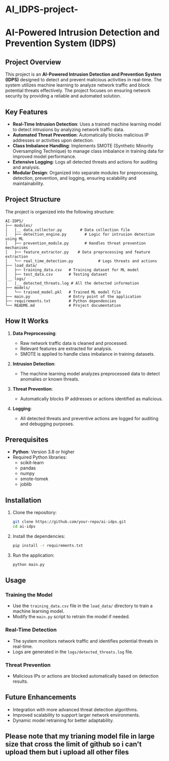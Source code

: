 # AI_IDPS-project-

# AI-Powered Intrusion Detection and Prevention System (IDPS)

## Project Overview
This project is an **AI-Powered Intrusion Detection and Prevention System (IDPS)** designed to detect and prevent malicious activities in real-time. The system utilizes machine learning to analyze network traffic and block potential threats effectively. The project focuses on ensuring network security by providing a reliable and automated solution.

## Key Features
- **Real-Time Intrusion Detection**: Uses a trained machine learning model to detect intrusions by analyzing network traffic data.
- **Automated Threat Prevention**: Automatically blocks malicious IP addresses or activities upon detection.
- **Class Imbalance Handling**: Implements SMOTE (Synthetic Minority Oversampling Technique) to manage class imbalance in training data for improved model performance.
- **Extensive Logging**: Logs all detected threats and actions for auditing and analysis.
- **Modular Design**: Organized into separate modules for preprocessing, detection, prevention, and logging, ensuring scalability and maintainability.

## Project Structure
The project is organized into the following structure:

```
AI-IDPS/
├── modules/
|   |__ data_collector.py        # Data collection file
│   ├── detection_engine.py        # Logic for intrusion detection using ML
│   ├── prevention_module.py       # Handles threat prevention mechanisms
│   ├── feature_extractor.py    # Data preprocessing and feature extraction
│   └── real_time_detection.py           # Logs threats and actions
├── load_data/
│   ├── training_data.csv   # Training dataset for ML model
│   ├── test_data.csv       # Testing dataset
│__ logs/
|   |__ detected_threats.log # All the detected information
├── models/
│   └── trained_model.pkl   # Trained ML model file
├── main.py                 # Entry point of the application
├── requirements.txt        # Python dependencies
└── README.md               # Project documentation
```

## How It Works
1. **Data Preprocessing**:
   - Raw network traffic data is cleaned and processed.
   - Relevant features are extracted for analysis.
   - SMOTE is applied to handle class imbalance in training datasets.

2. **Intrusion Detection**:
   - The machine learning model analyzes preprocessed data to detect anomalies or known threats.

3. **Threat Prevention**:
   - Automatically blocks IP addresses or actions identified as malicious.

4. **Logging**:
   - All detected threats and preventive actions are logged for auditing and debugging purposes.

## Prerequisites
- **Python**: Version 3.8 or higher
- Required Python libraries:
  - scikit-learn
  - pandas
  - numpy
  - smote-tomek
  - joblib

## Installation
1. Clone the repository:
   ```bash
   git clone https://github.com/your-repo/ai-idps.git
   cd ai-idps
   ```

2. Install the dependencies:
   ```bash
   pip install -r requirements.txt
   ```

3. Run the application:
   ```bash
   python main.py
   ```

## Usage
### Training the Model
- Use the `training_data.csv` file in the `load_data/` directory to train a machine learning model.
- Modify the `main.py` script to retrain the model if needed.

### Real-Time Detection
- The system monitors network traffic and identifies potential threats in real-time.
- Logs are generated in the `logs/detected_threats.log` file.

### Threat Prevention
- Malicious IPs or actions are blocked automatically based on detection results.

## Future Enhancements
- Integration with more advanced threat detection algorithms.
- Improved scalability to support larger network environments.
- Dynamic model retraining for better adaptability.

## Please note that my trianing model file in large size that cross the limit of github so i can't upload them but i upload all other  files 

